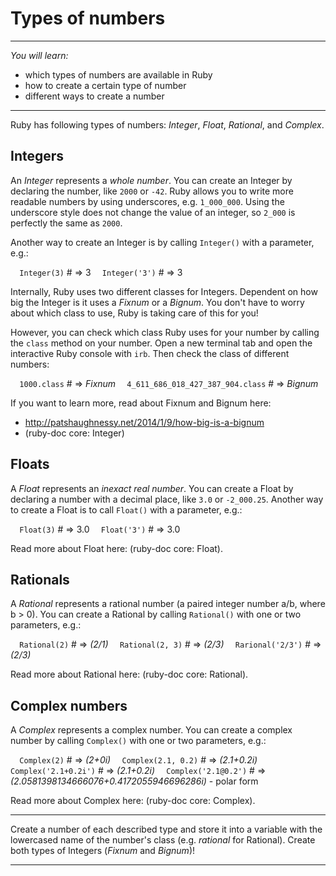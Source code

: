 # Types of numbers

---

*You will learn:*
- which types of numbers are available in Ruby
- how to create a certain type of number
- different ways to create a number

---

Ruby has following types of numbers: *Integer*, *Float*, *Rational*, and *Complex*.

## Integers

An *Integer* represents a *whole number*.
You can create an Integer by declaring the number, like `2000` or `-42`.
Ruby allows you to write more readable numbers by using underscores, e.g. `1_000_000`.
Using the underscore style does not change the value of an integer, so `2_000` is
perfectly the same as `2000`.

Another way to create an Integer is by calling `Integer()` with a parameter, e.g.:

`  Integer(3)`   # => 3
`  Integer('3')` # => 3

Internally, Ruby uses two different classes for Integers. Dependent on how big the
Integer is it uses a *Fixnum* or a *Bignum*. You don't have to worry about which class to
use, Ruby is taking care of this for you!

However, you can check which class Ruby uses for your number by calling the `class`
method on your number. Open a new terminal tab and open the interactive Ruby console
with `irb`. Then check the class of different numbers:

`  1000.class`                      # => *Fixnum*
`  4_611_686_018_427_387_904.class` # => *Bignum*

If you want to learn more, read about Fixnum and Bignum here:
- http://patshaughnessy.net/2014/1/9/how-big-is-a-bignum
- (ruby-doc core: Integer)

## Floats

A *Float* represents an *inexact real number*.
You can create a Float by declaring a number with a decimal place, like `3.0`
or `-2_000.25`.
Another way to create a Float is to call `Float()` with a parameter, e.g.:

`  Float(3)`   # => 3.0
`  Float('3')` # => 3.0

Read more about Float here: (ruby-doc core: Float).

## Rationals

A *Rational* represents a rational number (a paired integer number a/b, where b > 0).
You can create a Rational by calling `Rational()` with one or two parameters, e.g.:

`  Rational(2)`     # => *(2/1)*
`  Rational(2, 3)`  # => *(2/3)*
`  Rarional('2/3')` # => *(2/3)*

Read more about Rational here: (ruby-doc core: Rational).

## Complex numbers

A *Complex* represents a complex number.
You can create a complex number by calling `Complex()` with one or two parameters, e.g.:

`  Complex(2)`          # => *(2+0i)*
`  Complex(2.1, 0.2)`   # => *(2.1+0.2i)*
`  Complex('2.1+0.2i')` # => *(2.1+0.2i)*
`  Complex('2.1@0.2')`  # => *(2.0581398134666076+0.4172055946696286i)* - polar form

Read more about Complex here: (ruby-doc core: Complex).

---

Create a number of each described type and store it into a variable with the
lowercased name of the number's class (e.g. *rational* for Rational).
Create both types of Integers (*Fixnum* and *Bignum*)!

---
